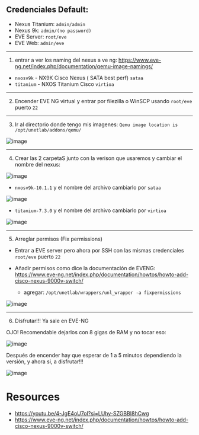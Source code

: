 
## Credenciales Default:

- Nexus Titanium: `admin/admin`
- Nexus 9k: `admin/(no password)`
- EVE Server: `root/eve`
- EVE Web: `admin/eve`
  
---

1. entrar a ver los naming del nexus a ve ng: https://www.eve-ng.net/index.php/documentation/qemu-image-namings/
- `nxosv9k` -	NX9K Cisco Nexus ( SATA best perf) `sataa`
- `titanium` -	NXOS Titanium Cisco	`virtioa`

---

2. Encender EVE NG virtual y entrar por filezilla o WinSCP usando `root/eve` puerto `22`

---

3. Ir al directorio donde tengo mis imagenes: `Qemu image location is /opt/unetlab/addons/qemu/`

![image](https://github.com/user-attachments/assets/87658d75-bb61-4f4c-9712-d61fe3d06e5f)

---

4. Crear las 2 carpetaS junto con la verison que usaremos y cambiar el nombre del nexus:

![image](https://github.com/user-attachments/assets/68b51236-f9dd-4a72-9e8a-429d60efc31c)


- `nxosv9k-10.1.1` y el nombre del archivo cambiarlo por `sataa`

![image](https://github.com/user-attachments/assets/67452a8e-7629-40d6-a59a-03f8343cc2b2)


- `titanium-7.3.0` y el nombre del archivo cambiarlo por `virtioa`

![image](https://github.com/user-attachments/assets/7fbf8792-1804-446c-a022-4624545b87f3)

---

5. Arreglar permisos (Fix permissions)

- Entrar a EVE server pero ahora por SSH con las mismas credenciales `root/eve` puerto `22`

- Añadir permisos como dice la documentación de EVENG: https://www.eve-ng.net/index.php/documentation/howtos/howto-add-cisco-nexus-9000v-switch/

    - agregar: `/opt/unetlab/wrappers/unl_wrapper -a fixpermissions` 

![image](https://github.com/user-attachments/assets/6f6e7219-5a99-43d0-b330-4c9b82668efd)

---

6. Disfrutar!!! Ya sale en EVE-NG

OJO! Recomendable dejarlos con 8 gigas de RAM y no tocar eso:

![image](https://github.com/user-attachments/assets/e4a8f15d-9d9d-490d-8373-1d1455d0add8)

Después de encender hay que esperar de 1 a 5 minutos dependiendo la versión, y ahora si, a disfrutar!!!

![image](https://github.com/user-attachments/assets/e1822754-289c-4c45-84ac-67ab719686fe)


# Resources

- https://youtu.be/4-JgE4oU7oI?si=LUhy-SZGBBI8hCwg
- https://www.eve-ng.net/index.php/documentation/howtos/howto-add-cisco-nexus-9000v-switch/
